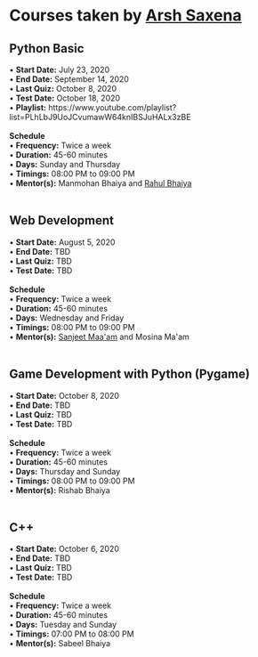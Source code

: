 <h1>Courses taken by <a href="https://www.instagram.com/arsh.saxena02">Arsh Saxena</a></h1>
<h2>Python Basic</h2>
• <b>Start Date:</b> July 23, 2020 <br>
• <b>End Date:</b> September 14, 2020 <br>
• <b>Last Quiz:</b> October 8, 2020 <br>
• <b>Test Date:</b> October 18, 2020 <br>
• <b>Playlist:</b> https://www.youtube.com/playlist?list=PLhLbJ9UoJCvumawW64knIBSJuHALx3zBE <br>
<br>
<b>Schedule</b><br>
• <b>Frequency:</b> Twice a week <br>
• <b>Duration:</b> 45-60 minutes <br>
• <b>Days:</b> Sunday and Thursday <br>
• <b>Timings:</b> 08:00 PM to 09:00 PM <br>
• <b>Mentor(s):</b> Manmohan Bhaiya and <a href="https://www.github.com/rahulranghu">Rahul Bhaiya</a>
<br><br>
<h2>Web Development</h2>
• <b>Start Date:</b> August 5, 2020 <br>
• <b>End Date:</b> TBD <br>
• <b>Last Quiz:</b> TBD <br>
• <b>Test Date:</b> TBD <br>
<br>
<b>Schedule</b><br>
• <b>Frequency:</b> Twice a week <br>
• <b>Duration:</b> 45-60 minutes <br>
• <b>Days:</b> Wednesday and Friday <br>
• <b>Timings:</b> 08:00 PM to 09:00 PM <br>
• <b>Mentor(s):</b> <a href="https://www.github.com/sanjeetboora">Sanjeet Maa'am</a> and Mosina Ma'am 
<br><br>
<h2>Game Development with Python (Pygame)</h2>
• <b>Start Date:</b> October 8, 2020 <br>
• <b>End Date:</b> TBD <br>
• <b>Last Quiz:</b> TBD <br>
• <b>Test Date:</b> TBD <br>
<br>
<b>Schedule</b><br>
• <b>Frequency:</b> Twice a week <br>
• <b>Duration:</b> 45-60 minutes <br>
• <b>Days:</b> Thursday and Sunday <br>
• <b>Timings:</b> 08:00 PM to 09:00 PM <br>
• <b>Mentor(s):</b> Rishab Bhaiya 
<br><br>
<h2>C++</h2>
• <b>Start Date:</b> October 6, 2020 <br>
• <b>End Date:</b> TBD <br>
• <b>Last Quiz:</b> TBD <br>
• <b>Test Date:</b> TBD <br>
<br>
<b>Schedule</b><br>
• <b>Frequency:</b> Twice a week <br>
• <b>Duration:</b> 45-60 minutes <br>
• <b>Days:</b> Tuesday and Sunday <br>
• <b>Timings:</b> 07:00 PM to 08:00 PM <br>
• <b>Mentor(s):</b> Sabeel Bhaiya 
